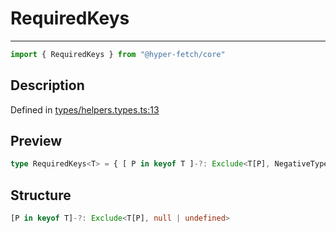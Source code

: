 

# RequiredKeys

<div class="api-docs__separator" data-reactroot="">

---

</div><div class="api-docs__import" data-reactroot="">

```ts
import { RequiredKeys } from "@hyper-fetch/core"
```

</div><div class="api-docs__section">

## Description

</div><div class="api-docs__description"><span class="api-docs__do-not-parse">



</span></div><p class="api-docs__definition">

Defined in [types/helpers.types.ts:13](https://github.com/BetterTyped/hyper-fetch/blob/2ce105c7/packages/core/src/types/helpers.types.ts#L13)

</p><div class="api-docs__section">

## Preview

</div><div class="api-docs__preview type single">

```ts
type RequiredKeys<T> = { [ P in keyof T ]-?: Exclude<T[P], NegativeTypes> };
```

</div><div class="api-docs__section">

## Structure

</div><div class="api-docs__returns">

```ts
[P in keyof T]-?: Exclude<T[P], null | undefined>
```

</div>